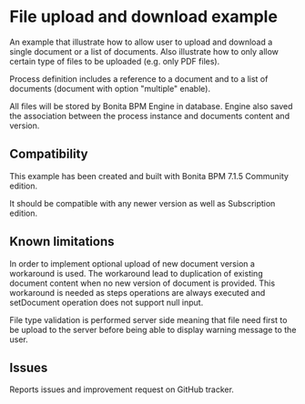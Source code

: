 # File upload and download example

An example that illustrate how to allow user to upload and download a single document or a list of documents.
Also illustrate how to only allow certain type of files to be uploaded (e.g. only PDF files).

Process definition includes a reference to a document and to a list of documents (document with option "multiple" enable).

All files will be stored by Bonita BPM Engine in database.
Engine also saved the association between the process instance and documents content and version.

## Compatibility
This example has been created and built with Bonita BPM 7.1.5 Community edition.

It should be compatible with any newer version as well as Subscription edition.

## Known limitations
In order to implement optional upload of new document version a workaround is used. The workaround lead to duplication of existing document content when no new version of document is provided. This workaround is needed as steps operations are always executed and setDocument operation does not support null input.

File type validation is performed server side meaning that file need first to be upload to the server before being able to display warning message to the user.

## Issues
Reports issues and improvement request on GitHub tracker.
